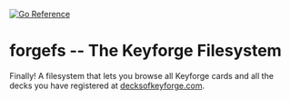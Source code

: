 [![Go Reference](https://pkg.go.dev/badge/github.com/strib/forgefs.svg)](https://pkg.go.dev/github.com/strib/forgefs)

# forgefs -- The Keyforge Filesystem

Finally!  A filesystem that lets you browse all Keyforge cards and all
the decks you have registered at
[decksofkeyforge.com](https://decksofkeyforge.com).

